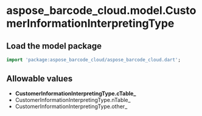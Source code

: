# aspose_barcode_cloud.model.CustomerInformationInterpretingType

## Load the model package

```dart
import 'package:aspose_barcode_cloud/aspose_barcode_cloud.dart';
```

## Allowable values

* **CustomerInformationInterpretingType.cTable_**
* CustomerInformationInterpretingType.nTable_
* CustomerInformationInterpretingType.other_

